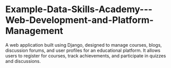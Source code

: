 # Example-Data-Skills-Academy---Web-Development-and-Platform-Management
A web application built using Django, designed to manage courses, blogs, discussion forums, and user profiles for an educational platform. It allows users to register for courses, track achievements, and participate in quizzes and discussions.
